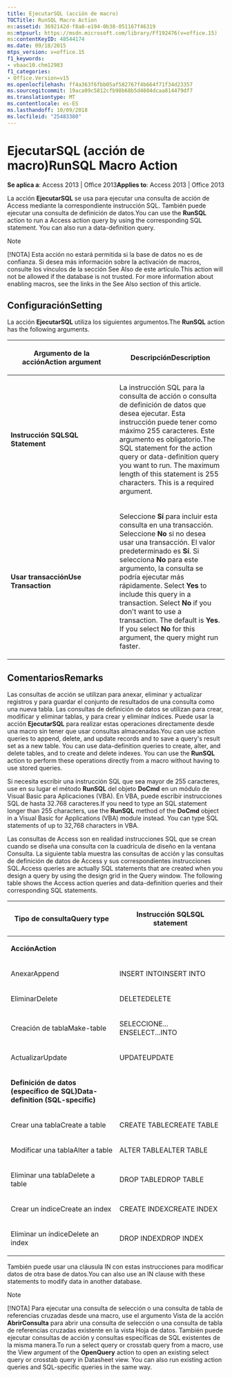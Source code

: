 ```yaml
---
title: EjecutarSQL (acción de macro)
TOCTitle: RunSQL Macro Action
ms:assetid: 3692142d-f8a8-e194-0b38-051167f46319
ms:mtpsurl: https://msdn.microsoft.com/library/Ff192476(v=office.15)
ms:contentKeyID: 48544174
ms.date: 09/18/2015
mtps_version: v=office.15
f1_keywords:
- vbaac10.chm12983
f1_categories:
- Office.Version=v15
ms.openlocfilehash: ff4a363f6fbb05af582767f4b664f71f34d23357
ms.sourcegitcommit: 19aca09c5812cfb98b68b5d4604dcaa814479df7
ms.translationtype: MT
ms.contentlocale: es-ES
ms.lasthandoff: 10/09/2018
ms.locfileid: "25483380"
---
```

# <a name="runsql-macro-action"></a><span data-ttu-id="a486c-102">EjecutarSQL (acción de macro)</span><span class="sxs-lookup"><span data-stu-id="a486c-102">RunSQL Macro Action</span></span>


<span data-ttu-id="a486c-103">**Se aplica a**: Access 2013 | Office 2013</span><span class="sxs-lookup"><span data-stu-id="a486c-103">**Applies to**: Access 2013 | Office 2013</span></span>

<span data-ttu-id="a486c-p101">La acción **EjecutarSQL** se usa para ejecutar una consulta de acción de Access mediante la correspondiente instrucción SQL. También puede ejecutar una consulta de definición de datos.</span><span class="sxs-lookup"><span data-stu-id="a486c-p101">You can use the **RunSQL** action to run a Access action query by using the corresponding SQL statement. You can also run a data-definition query.</span></span>


> [!NOTE]
> <P><span data-ttu-id="a486c-p102">[!NOTA] Esta acción no estará permitida si la base de datos no es de confianza. Si desea más información sobre la activación de macros, consulte los vínculos de la sección See Also de este artículo.</span><span class="sxs-lookup"><span data-stu-id="a486c-p102">This action will not be allowed if the database is not trusted. For more information about enabling macros, see the links in the See Also section of this article.</span></span></P>



## <a name="setting"></a><span data-ttu-id="a486c-108">Configuración</span><span class="sxs-lookup"><span data-stu-id="a486c-108">Setting</span></span>

<span data-ttu-id="a486c-109">La acción **EjecutarSQL** utiliza los siguientes argumentos.</span><span class="sxs-lookup"><span data-stu-id="a486c-109">The **RunSQL** action has the following arguments.</span></span>

<table>
<colgroup>
<col style="width: 50%" />
<col style="width: 50%" />
</colgroup>
<thead>
<tr class="header">
<th><p><span data-ttu-id="a486c-110">Argumento de la acción</span><span class="sxs-lookup"><span data-stu-id="a486c-110">Action argument</span></span></p></th>
<th><p><span data-ttu-id="a486c-111">Descripción</span><span class="sxs-lookup"><span data-stu-id="a486c-111">Description</span></span></p></th>
</tr>
</thead>
<tbody>
<tr class="odd">
<td><p><span data-ttu-id="a486c-112"><strong>Instrucción SQL</strong></span><span class="sxs-lookup"><span data-stu-id="a486c-112"><strong>SQL Statement</strong></span></span></p></td>
<td><p><span data-ttu-id="a486c-p103">La instrucción SQL para la consulta de acción o consulta de definición de datos que desea ejecutar. Esta instrucción puede tener como máximo 255 caracteres. Este argumento es obligatorio.</span><span class="sxs-lookup"><span data-stu-id="a486c-p103">The SQL statement for the action query or data-definition query you want to run. The maximum length of this statement is 255 characters. This is a required argument.</span></span></p></td>
</tr>
<tr class="even">
<td><p><span data-ttu-id="a486c-116"><strong>Usar transacción</strong></span><span class="sxs-lookup"><span data-stu-id="a486c-116"><strong>Use Transaction</strong></span></span></p></td>
<td><p><span data-ttu-id="a486c-p104">Seleccione <strong>Sí</strong> para incluir esta consulta en una transacción. Seleccione <strong>No</strong> si no desea usar una transacción. El valor predeterminado es <strong>Sí</strong>. Si selecciona <strong>No</strong> para este argumento, la consulta se podría ejecutar más rápidamente.  </span><span class="sxs-lookup"><span data-stu-id="a486c-p104">Select <strong>Yes</strong> to include this query in a transaction. Select <strong>No</strong> if you don't want to use a transaction. The default is <strong>Yes</strong>. If you select <strong>No</strong> for this argument, the query might run faster.</span></span></p></td>
</tr>
</tbody>
</table>


## <a name="remarks"></a><span data-ttu-id="a486c-121">Comentarios</span><span class="sxs-lookup"><span data-stu-id="a486c-121">Remarks</span></span>

<span data-ttu-id="a486c-p105">Las consultas de acción se utilizan para anexar, eliminar y actualizar registros y para guardar el conjunto de resultados de una consulta como una nueva tabla. Las consultas de definición de datos se utilizan para crear, modificar y eliminar tablas, y para crear y eliminar índices. Puede usar la acción **EjecutarSQL** para realizar estas operaciones directamente desde una macro sin tener que usar consultas almacenadas.</span><span class="sxs-lookup"><span data-stu-id="a486c-p105">You can use action queries to append, delete, and update records and to save a query's result set as a new table. You can use data-definition queries to create, alter, and delete tables, and to create and delete indexes. You can use the **RunSQL** action to perform these operations directly from a macro without having to use stored queries.</span></span>

<span data-ttu-id="a486c-p106">Si necesita escribir una instrucción SQL que sea mayor de 255 caracteres, use en su lugar el método **RunSQL** del objeto **DoCmd** en un módulo de Visual Basic para Aplicaciones (VBA). En VBA, puede escribir instrucciones SQL de hasta 32.768 caracteres.</span><span class="sxs-lookup"><span data-stu-id="a486c-p106">If you need to type an SQL statement longer than 255 characters, use the **RunSQL** method of the **DoCmd** object in a Visual Basic for Applications (VBA) module instead. You can type SQL statements of up to 32,768 characters in VBA.</span></span>

<span data-ttu-id="a486c-p107">Las consultas de Access son en realidad instrucciones SQL que se crean cuando se diseña una consulta con la cuadrícula de diseño en la ventana Consulta. La siguiente tabla muestra las consultas de acción y las consultas de definición de datos de Access y sus correspondientes instrucciones SQL.</span><span class="sxs-lookup"><span data-stu-id="a486c-p107">Access queries are actually SQL statements that are created when you design a query by using the design grid in the Query window. The following table shows the Access action queries and data-definition queries and their corresponding SQL statements.</span></span>

<table>
<colgroup>
<col style="width: 50%" />
<col style="width: 50%" />
</colgroup>
<thead>
<tr class="header">
<th><p><span data-ttu-id="a486c-129">Tipo de consulta</span><span class="sxs-lookup"><span data-stu-id="a486c-129">Query type</span></span></p></th>
<th><p><span data-ttu-id="a486c-130">Instrucción SQL</span><span class="sxs-lookup"><span data-stu-id="a486c-130">SQL statement</span></span></p></th>
</tr>
</thead>
<tbody>
<tr class="odd">
<td><p><span data-ttu-id="a486c-131"><strong>Acción</strong></span><span class="sxs-lookup"><span data-stu-id="a486c-131"><strong>Action</strong></span></span></p></td>
<td><p></p></td>
</tr>
<tr class="even">
<td><p><span data-ttu-id="a486c-132">Anexar</span><span class="sxs-lookup"><span data-stu-id="a486c-132">Append</span></span></p></td>
<td><p><span data-ttu-id="a486c-133">INSERT INTO</span><span class="sxs-lookup"><span data-stu-id="a486c-133">INSERT INTO</span></span></p></td>
</tr>
<tr class="odd">
<td><p><span data-ttu-id="a486c-134">Eliminar</span><span class="sxs-lookup"><span data-stu-id="a486c-134">Delete</span></span></p></td>
<td><p><span data-ttu-id="a486c-135">DELETE</span><span class="sxs-lookup"><span data-stu-id="a486c-135">DELETE</span></span></p></td>
</tr>
<tr class="even">
<td><p><span data-ttu-id="a486c-136">Creación de tabla</span><span class="sxs-lookup"><span data-stu-id="a486c-136">Make-table</span></span></p></td>
<td><p><span data-ttu-id="a486c-137">SELECCIONE... EN</span><span class="sxs-lookup"><span data-stu-id="a486c-137">SELECT...INTO</span></span></p></td>
</tr>
<tr class="odd">
<td><p><span data-ttu-id="a486c-138">Actualizar</span><span class="sxs-lookup"><span data-stu-id="a486c-138">Update</span></span></p></td>
<td><p><span data-ttu-id="a486c-139">UPDATE</span><span class="sxs-lookup"><span data-stu-id="a486c-139">UPDATE</span></span></p></td>
</tr>
<tr class="even">
<td><p><span data-ttu-id="a486c-140"><strong>Definición de datos (específico de SQL)</strong></span><span class="sxs-lookup"><span data-stu-id="a486c-140"><strong>Data-definition (SQL-specific)</strong></span></span></p></td>
<td><p></p></td>
</tr>
<tr class="odd">
<td><p><span data-ttu-id="a486c-141">Crear una tabla</span><span class="sxs-lookup"><span data-stu-id="a486c-141">Create a table</span></span></p></td>
<td><p><span data-ttu-id="a486c-142">CREATE TABLE</span><span class="sxs-lookup"><span data-stu-id="a486c-142">CREATE TABLE</span></span></p></td>
</tr>
<tr class="even">
<td><p><span data-ttu-id="a486c-143">Modificar una tabla</span><span class="sxs-lookup"><span data-stu-id="a486c-143">Alter a table</span></span></p></td>
<td><p><span data-ttu-id="a486c-144">ALTER TABLE</span><span class="sxs-lookup"><span data-stu-id="a486c-144">ALTER TABLE</span></span></p></td>
</tr>
<tr class="odd">
<td><p><span data-ttu-id="a486c-145">Eliminar una tabla</span><span class="sxs-lookup"><span data-stu-id="a486c-145">Delete a table</span></span></p></td>
<td><p><span data-ttu-id="a486c-146">DROP TABLE</span><span class="sxs-lookup"><span data-stu-id="a486c-146">DROP TABLE</span></span></p></td>
</tr>
<tr class="even">
<td><p><span data-ttu-id="a486c-147">Crear un índice</span><span class="sxs-lookup"><span data-stu-id="a486c-147">Create an index</span></span></p></td>
<td><p><span data-ttu-id="a486c-148">CREATE INDEX</span><span class="sxs-lookup"><span data-stu-id="a486c-148">CREATE INDEX</span></span></p></td>
</tr>
<tr class="odd">
<td><p><span data-ttu-id="a486c-149">Eliminar un índice</span><span class="sxs-lookup"><span data-stu-id="a486c-149">Delete an index</span></span></p></td>
<td><p><span data-ttu-id="a486c-150">DROP INDEX</span><span class="sxs-lookup"><span data-stu-id="a486c-150">DROP INDEX</span></span></p></td>
</tr>
</tbody>
</table>


<span data-ttu-id="a486c-151">También puede usar una cláusula IN con estas instrucciones para modificar datos de otra base de datos.</span><span class="sxs-lookup"><span data-stu-id="a486c-151">You can also use an IN clause with these statements to modify data in another database.</span></span>


> [!NOTE]
> <P><span data-ttu-id="a486c-p108">[!NOTA] Para ejecutar una consulta de selección o una consulta de tabla de referencias cruzadas desde una macro, use el argumento Vista de la acción <STRONG>AbrirConsulta</STRONG> para abrir una consulta de selección o una consulta de tabla de referencias cruzadas existente en la vista Hoja de datos. También puede ejecutar consultas de acción y consultas específicas de SQL existentes de la misma manera.</span><span class="sxs-lookup"><span data-stu-id="a486c-p108">To run a select query or crosstab query from a macro, use the View argument of the <STRONG>OpenQuery</STRONG> action to open an existing select query or crosstab query in Datasheet view. You can also run existing action queries and SQL-specific queries in the same way.</span></span></P>


